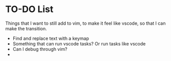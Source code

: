 # TO-DO List

Things that I want to still add to vim, to make it feel like vscode, so that I can make the transition.

- Find and replace text with a keymap
- Something that can run vscode tasks? Or run tasks like vscode
- Can I debug through vim?
- 

